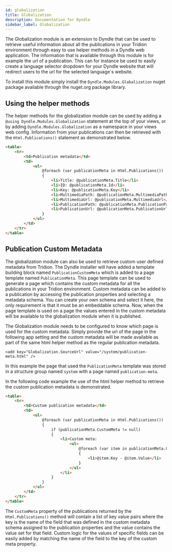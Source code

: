 ```yaml
---
id: globalization
title: Globalization
description: Documentation for Dyndle
sidebar_label: Globalization
---
```


The Globalization module is an extension to Dyndle that can be used to retrieve useful information about all the publications in your Tridion environment through easy to use helper methods in a Dyndle web application. The information that is available through this module is for example the url of a publication. This can for instance be used to easily create a language selector dropdown for your Dyndle website that will redirect users to the url for the selected language`s website.

To install this module simply install the `Dyndle.Modules.Globalization` nuget package available through the nuget.org package library.

## Using the helper methods

The helper methods for the globalization module can be used by adding a `@using Dyndle.Modules.Globalization` statement at the top of your views, or by adding `Dyndle.Modules.Globalization` as a namespace in your views web config. Information from your publications can then be retrieved with the `Html.Publications()` statement as demonstrated below.

```html
<table>
	<tr>
        <td>Publication metadata</td>
        <td>
            <ul>
                @foreach (var publicationMeta in Html.Publications())
                {
                    <li>Title: @publicationMeta.Title</li>
                    <li>ID: @publicationMeta.Id</li>
                    <li>Key: @publicationMeta.Key</li>
                    <li>MultimediaPath: @publicationMeta.MultimediaPath</li>
                    <li>MultimediaUrl: @publicationMeta.MultimediaUrl</li>
                    <li>PublicationPath: @publicationMeta.PublicationPath</li>
                    <li>PublicationUrl: @publicationMeta.PublicationUrl</li>
                }
            </ul>
        </td>
    </tr>
</table>
```



## Publication Custom Metadata

The globalization module can also be used to retrieve custom user defined metadata from Tridion. The Dyndle installer will have added a template building block named `PublicationCustomMeta` which is added to a page template named `PublicationMeta`. This page template can be used to generate a page which contains the custom metadata for all the publications in your Tridion environment.  Custom metadata can be added to a publication by accessing the publication properties and selecting a metadata schema. You can create your own schema and select it here, the only requirement is that it must be an embeddable schema. Now, when the page template is used on a page the values entered in the custom metadata will be available to the globalization module when it is published.

The Globalization module needs to be configured to know which page is used for the custom metadata. Simply provide the url of the page in the following app setting and the custom metadata will be made available as part of the same html helper method as the regular publication metadata. 

`<add key="Globalization.SourceUrl" value="/system/publication-meta.html" />`

In this example the page that used the `PublicationMeta` template was stored in a structure group named `system` with a page named `publication-meta`. 

In the following code example the use of the html helper method to retrieve the custom publication metadata is demonstrated. 

```html
<table>
	<tr>
        <td>Custom publication metadata</td>
        <td>
            <ul>
                @foreach (var publicationMeta in Html.Publications())
                {
                    if (publicationMeta.CustomMeta != null)
                    {
                        <li>Custom meta:
                            <ul>
                                @foreach (var item in publicationMeta.CustomMeta)
                                {
                                	<li>@item.Key - @item.Value</li>
                                }
                            </ul>
                        </li>
                    }
                }
            </ul>
        </td>
    </tr>
</table>
```

The `CustomMeta` property of the publications returned by the `Html.Publications()` method will contain a list of key value pairs where the key is the name of the field that was defined in the custom metadata schema assigned to the publication properties and the value contains the value set for that field. Custom logic for the values of specific fields can be easily added by matching the name of the field to the key of the custom meta property.